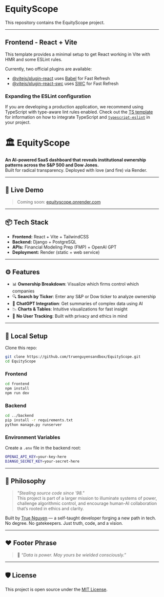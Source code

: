 # EquityScope

This repository contains the EquityScope project.

---

## Frontend - React + Vite

This template provides a minimal setup to get React working in Vite with HMR and some ESLint rules.

Currently, two official plugins are available:

- [@vitejs/plugin-react](https://github.com/vitejs/vite-plugin-react/blob/main/packages/plugin-react) uses [Babel](https://babeljs.io/) for Fast Refresh
- [@vitejs/plugin-react-swc](https://github.com/vitejs/vite-plugin-react/blob/main/packages/plugin-react-swc) uses [SWC](https://swc.rs/) for Fast Refresh

### Expanding the ESLint configuration

If you are developing a production application, we recommend using TypeScript with type-aware lint rules enabled. Check out the [TS template](https://github.com/vitejs/vite/tree/main/packages/create-vite/template-react-ts) for information on how to integrate TypeScript and [`typescript-eslint`](https://typescript-eslint.io) in your project.

# 🏛️ EquityScope

**An AI-powered SaaS dashboard that reveals institutional ownership patterns across the S&P 500 and Dow Jones.**  
Built for radical transparency. Deployed with love (and fire) via Render.

---

## 🚀 Live Demo

> Coming soon: [equityscope.onrender.com](https://equityscope.onrender.com)

---

## 📦 Tech Stack

- **Frontend:** React + Vite + TailwindCSS
- **Backend:** Django + PostgreSQL
- **APIs:** Financial Modeling Prep (FMP) + OpenAI GPT
- **Deployment:** Render (static + web service)

---

## ⚙️ Features

- 📊 **Ownership Breakdown**: Visualize which firms control which companies
- 🔍 **Search by Ticker**: Enter any S&P or Dow ticker to analyze ownership
- 🤖 **ChatGPT Integration**: Get summaries of complex data using AI
- 📉 **Charts & Tables**: Intuitive visualizations for fast insight
- 🔐 **No User Tracking**: Built with privacy and ethics in mind

---

## 🔧 Local Setup

Clone this repo:

```bash
git clone https://github.com/truenguyensandbox/EquityScope.git
cd EquityScope
```

### Frontend

```bash
cd frontend
npm install
npm run dev
```

### Backend

```bash
cd ../backend
pip install -r requirements.txt
python manage.py runserver
```

### Environment Variables

Create a `.env` file in the backend root:

```bash
OPENAI_API_KEY=your-key-here
DJANGO_SECRET_KEY=your-secret-here
```

---

## 🧠 Philosophy

> *"Stealing source code since '98."*  
> This project is part of a larger mission to illuminate systems of power, challenge algorithmic control, and encourage human-AI collaboration that’s rooted in ethics and clarity.

Built by [True Nguyen](https://www.github.com/truenguyensandbox) — a self-taught developer forging a new path in tech.  
No degree. No gatekeepers. Just truth, code, and a vision.

---

## ❤️ Footer Phrase

> 💖 *“Data is power. May yours be wielded consciously.”*

---

## 🛡️ License

This project is open source under the [MIT License](LICENSE).
